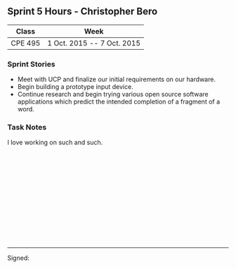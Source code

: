 ## Sprint 5 Hours - Christopher Bero

Class | Week
----- | ----
CPE 495 | 1 Oct. 2015 -- 7 Oct. 2015

### Sprint Stories

<!---
Copy from the previous week's sprint report. At the bottom we list the goals for the next week.
-->

* Meet with UCP and finalize our initial requirements on our hardware.
* Begin building a prototype input device.
* Continue research and begin trying various open source software applications which predict the intended completion of a fragment of a word.

### Task Notes

<!---
Format this however you wish. Notes should be somewhat details descriptions of what happened during the sprint.
<br> elements are line breaks to extend the document, make sure to adjust them.
-->

I love working on such and such.

<br><br><br><br><br><br>
<br><br><br><br><br><br>

---

Signed: 
